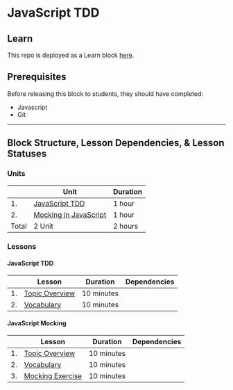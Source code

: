 # JavaScript TDD

## Learn

This repo is deployed as a Learn block [here]().

## Prerequisites

Before releasing this block to students, they should have completed:

- Javascript
- Git

---

## Block Structure, Lesson Dependencies, & Lesson Statuses

### Units

|       | Unit                                                            | Duration |
| ----- | --------------------------------------------------------------- | -------- |
| 1.    | [JavaScript TDD](#javascript-tdd)                               |  1 hour  |
| 2.    | [Mocking in JavaScript](#javascript-mocking)                    |  1 hour  |
| Total | 2 Unit                                                          |  2 hours |

### Lessons

#### JavaScript TDD

|       | Lesson                                                           |   Duration  |   Dependencies   |
| ----- | ---------------------------------------------------------------- |   --------  |   ------------   |
| 1.    | [Topic Overview](/units/00-javascript-tdd/01-unit-overview.md)   |  10 minutes |
| 2.    | [Vocabulary](/units/00-javascript-tdd/02-vocabulary.md)          |  10 minutes |

#### JavaScript Mocking

|       | Lesson                                                               |   Duration  |   Dependencies   |
| ----- | -------------------------------------------------------------------- |   --------  |   ------------   |
| 1.    | [Topic Overview](/units/01-javascript-mocking/01-unit-overview.md)   |  10 minutes |
| 2.    | [Vocabulary](/units/01-javascript-mocking/02-vocabulary.md)          |  10 minutes |
| 3.    | [Mocking Exercise](/units/01-javascript-mocking/03-exercise.md)      |  10 minutes |
